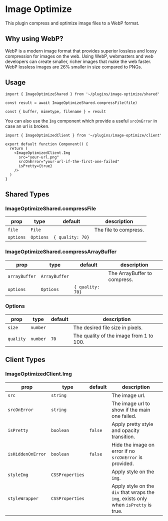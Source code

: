 # Image Optimize

This plugin compress and optimize image files to a WebP format.

## Why using WebP?

WebP is a modern image format that provides superior lossless and lossy compression for images on the web. Using WebP, webmasters and web developers can create smaller, richer images that make the web faster. WebP lossless images are 26% smaller in size compared to PNGs.

## Usage

```tsx
import { ImageOptimizeShared } from '~/plugins/image-optimize/shared'

const result = await ImageOptimizeShared.compressFile(file)

const { buffer, mimetype, filename } = result
```

You can also use the `Img` component which provide a useful `srcOnError` in case an url is broken.

```tsx
import { ImageOptimizedClient } from '~/plugins/image-optimize/client'

export default function Component() {
  return (
    <ImageOptimizedClient.Img
      src="your-url.png"
      srcOnError="your-url-if-the-first-one-failed"
      isPretty={true}
    />
  )
}
```

## Shared Types

### ImageOptimizeShared.compressFile

| prop      | type      | default          | description           |
| --------- | --------- | ---------------- | --------------------- |
| `file`    | `File`    |                  | The file to compress. |
| `options` | `Options` | `{ quality: 70}` |                       |

### ImageOptimizeShared.compressArrayBuffer

| prop          | type          | default          | description                  |
| ------------- | ------------- | ---------------- | ---------------------------- |
| `arrayBuffer` | `ArrayBuffer` |                  | The ArrayBuffer to compress. |
| `options`     | `Options`     | `{ quality: 70}` |                              |

### Options

| prop      | type     | default | description                             |
| --------- | -------- | ------- | --------------------------------------- |
| `size`    | `number` |         | The desired file size in pixels.        |
| `quality` | `number` | `70`    | The quality of the image from 1 to 100. |

## Client Types

### ImageOptimizedClient.Img

| prop              | type            | default | description                                                                         |
| ----------------- | --------------- | ------- | ----------------------------------------------------------------------------------- |
| `src`             | `string`        |         | The image url.                                                                      |
| `srcOnError`      | `string`        |         | The image url to show if the main one failed.                                       |
| `isPretty`        | `boolean`       | `false` | Apply pretty style and opacity transition.                                          |
| `isHiddenOnError` | `boolean`       | `false` | Hide the image on error if no `srcOnError` is provided.                             |
| `styleImg`        | `CSSProperties` |         | Apply style on the `img`.                                                           |
| `styleWrapper`    | `CSSProperties` |         | Apply style on the `div` that wraps the `img`, exists only when `isPretty` is true. |
